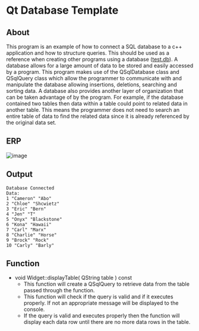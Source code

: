  # Qt Database Template
## About
This program is an example of how to connect a SQL database to a c++ application and how to structure queries. This should be used as a reference when creating other programs using a database ([test.db](build/Desktop_Qt_6_6_2_MinGW_64_bit-Debug/debug/Test.db)). A database allows for a large amount of data to be stored and easily accessed by a program. This program makes use of the QSqlDatabase class and QSqlQuery class which allow the programmer to communicate with and manipulate the database allowing insertions, deletions, searching and sorting data. A database also provides another layer of organization that can be taken advantage of by the program. For example, if the database contained two tables then data within a table could point to related data in another table. This means the programmer does not need to search an entire table of data to find the related data since it is already referenced by the original data set.

## ERP
![image](https://github.com/JusDooEt/DB-Template/assets/152052216/2695ab04-3944-4438-90f7-00dfac2f0964)



## Output
```
Database Connected
Data: 
1 "Cameron" "Abo"
2 "Chloe" "Shcwietz"
3 "Eric" "Bern"
4 "Jen" "T"
5 "Onyx" "Blackstone"
6 "Kona" "Hawaii"
7 "Carl" "Marx"
8 "Charlie" "Horse"
9 "Brock" "Rock"
10 "Carly" "Barly"
```

## Function
- void Widget::displayTable( QString table ) const
  - This function will create a QSqlQuery to retrieve data from the table passed through the function.
  - This function will check if the query is valid and if it executes properly. If not an appropriate message will be displayed to the console.
  - If the query is valid and executes properly then the function will display each data row until there are no more data rows in the table.



